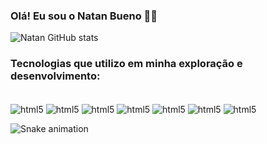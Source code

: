 ### Olá! Eu sou o Natan Bueno 🙋‍♂️

![Natan GitHub stats](https://github-readme-stats.vercel.app/api?username=Natan-Bueno&show_icons=true&theme=merko)

### Tecnologias que utilizo em minha exploração e desenvolvimento:

<div style="display: inline_block"><br/>
<img align="center" alt="html5" src = "https://img.shields.io/badge/Python-14354C?style=for-the-badge&logo=python&logoColor=white"/>
<img align="center" alt="html5" src = "https://img.shields.io/badge/Microsoft_Excel-217346?style=for-the-badge&logo=microsoft-excel&logoColor=white"/>
<img align="center" alt="html5" src = "https://img.shields.io/badge/MySQL-00000F?style=for-the-badge&logo=mysql&logoColor=white"/>
<img align="center" alt="html5" src = "https://img.shields.io/badge/PostgreSQL-316192?style=for-the-badge&logo=postgresql&logoColor=white"/>
<img align="center" alt="html5" src = "https://img.shields.io/badge/Flutter-02569B?style=for-the-badge&logo=flutter&logoColor=white"/>
<img align="center" alt="html5" src = "https://img.shields.io/badge/Microsoft_Azure-0089D6?style=for-the-badge&logo=microsoft-azure&logoColor=white"/>
<img align="center" alt="html5" src = "https://img.shields.io/badge/C-00599C?style=for-the-badge&logo=c&logoColor=white"/>

![Snake animation](https://github.com/Natan-Bueno/Natan-Bueno/blob/output/github-contribution-grid-snake.svg)
</div>
